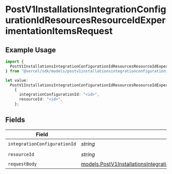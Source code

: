 # PostV1InstallationsIntegrationConfigurationIdResourcesResourceIdExperimentationItemsRequest

## Example Usage

```typescript
import {
  PostV1InstallationsIntegrationConfigurationIdResourcesResourceIdExperimentationItemsRequest,
} from "@vercel/sdk/models/postv1installationsintegrationconfigurationidresourcesresourceidexperimentationitemsop.js";

let value:
  PostV1InstallationsIntegrationConfigurationIdResourcesResourceIdExperimentationItemsRequest =
    {
      integrationConfigurationId: "<id>",
      resourceId: "<id>",
    };
```

## Fields

| Field                                                                                                                                                                                                                  | Type                                                                                                                                                                                                                   | Required                                                                                                                                                                                                               | Description                                                                                                                                                                                                            |
| ---------------------------------------------------------------------------------------------------------------------------------------------------------------------------------------------------------------------- | ---------------------------------------------------------------------------------------------------------------------------------------------------------------------------------------------------------------------- | ---------------------------------------------------------------------------------------------------------------------------------------------------------------------------------------------------------------------- | ---------------------------------------------------------------------------------------------------------------------------------------------------------------------------------------------------------------------- |
| `integrationConfigurationId`                                                                                                                                                                                           | *string*                                                                                                                                                                                                               | :heavy_check_mark:                                                                                                                                                                                                     | N/A                                                                                                                                                                                                                    |
| `resourceId`                                                                                                                                                                                                           | *string*                                                                                                                                                                                                               | :heavy_check_mark:                                                                                                                                                                                                     | N/A                                                                                                                                                                                                                    |
| `requestBody`                                                                                                                                                                                                          | [models.PostV1InstallationsIntegrationConfigurationIdResourcesResourceIdExperimentationItemsRequestBody](../models/postv1installationsintegrationconfigurationidresourcesresourceidexperimentationitemsrequestbody.md) | :heavy_minus_sign:                                                                                                                                                                                                     | N/A                                                                                                                                                                                                                    |